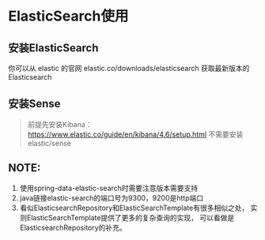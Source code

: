 # ElasticSearch使用
## 安装ElasticSearch
你可以从 elastic 的官网 elastic.co/downloads/elasticsearch 获取最新版本的 Elasticsearch
## 安装Sense
> 前提先安装Kibana：https://www.elastic.co/guide/en/kibana/4.6/setup.html
不需要安装elastic/sense

## NOTE:
1. 使用spring-data-elastic-search时需要注意版本需要支持
2. java链接elastic-search的端口号为9300，9200是http端口
3. 看似ElasticsearchRepository和ElasticSearchTemplate有很多相似之处，
实则ElasticSearchTemplate提供了更多的复杂查询的实现，
可以看做是ElasticsearchRepository的补充。